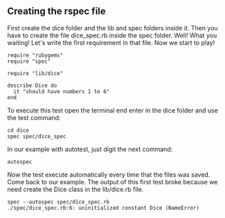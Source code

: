 ## Creating the rspec file

First create the dice folder and the lib and spec folders inside it. Then you have to create the file dice_spec.rb inside the spec folder. Well! What you waiting! Let's write the first requirement in that file. Now we start to play!

	require "rubygems"
	require "spec"
	
	require "lib/dice"

	describe Dice do 
	  it "should have numbers 1 to 6"
	end

To execute this test open the terminal end enter in the dice folder and use the test command:

	cd dice
	spec spec/dice_spec

In our example with autotest, just digit the next command:

	autospec

Now the test execute automatically every time that the files was saved.
Come back to our example. The output of this first test broke because we need create the Dice class in the lib/dice.rb file.

	spec --autospec spec/dice_spec.rb 
	./spec/dice_spec.rb:6: uninitialized constant Dice (NameError)
